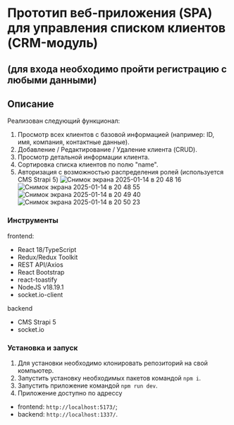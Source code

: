 # Прототип веб-приложения (SPA) для управления списком клиентов (CRM-модуль)

## (для входа необходимо пройти регистрацию с любыми данными)

## Описание

Реализован следующий функционал:

1. Просмотр всех клиентов с базовой информацией (например: ID, имя, компания, контактные данные).
2. Добавление / Редактирование / Удаление клиента (CRUD).
3. Просмотр детальной информации клиента.
4. Сортировка списка клиентов по полю "name".
5. Авторизация с возможностью распределения ролей (используется CMS Strapi 5)
![Снимок экрана 2025-01-14 в 20 48 16](https://github.com/user-attachments/assets/593b0a84-bd5b-49d7-9a61-b89e71c5ad64)
![Снимок экрана 2025-01-14 в 20 48 55](https://github.com/user-attachments/assets/98b2945e-2e6a-49d2-81f6-d4e8e8e20899)
![Снимок экрана 2025-01-14 в 20 49 40](https://github.com/user-attachments/assets/c83fd862-bc91-4512-870a-c658a696b71b)
![Снимок экрана 2025-01-14 в 20 50 23](https://github.com/user-attachments/assets/67ee939e-fea1-4374-9737-9ca971a56b41)

### Инструменты

frontend:

- React 18/TypeScript
- Redux/Redux Toolkit
- REST API/Axios
- React Bootstrap
- react-toastify
- NodeJS v18.19.1
- socket.io-client

backend

- CMS Strapi 5
- socket.io

### Установка и запуск

1. Для установки необходимо клонировать репозиторий на свой компьютер.
2. Запустить установку необходимых пакетов командой `npm i`.
3. Запустить приложение командой `npm run dev`.
4. Приложение доступно по адрессу

- frontend: `http://localhost:5173/`;
- backend: `http://localhost:1337/`.
